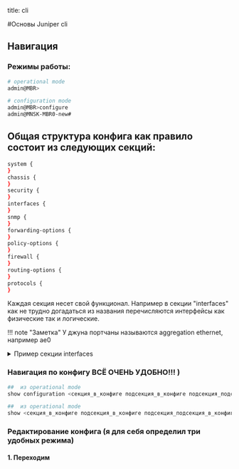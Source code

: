 title: cli

#Основы Juniper cli

## Навигация

### Режимы работы: 
```bash
# operational mode
admin@MBR>  

# configuration mode
admin@MBR>configure
admin@MNSK-MBR0-new# 
```
## Общая структура конфига как правило состоит из следующих секций:
```bash
system {
}
chassis {
}
security {
}
interfaces {
}
snmp {
}
forwarding-options {
}
policy-options {
}
firewall {
}
routing-options {
}
protocols {
}
```

Каждая секция несет свой функционал.
Например в секции "interfaces" как не трудно догадаться из названия перечисляются интерфейсы как физические так и логические. 

!!! note "Заметка"
	У джуна портчаны называются aggregation ethernet, например ae0

<details><summary>Пример секции interfaces</summary>
<p>

```bash	
interfaces {
        xe-0/0/0 {
            description "<< Ae0 10GE to N0 1/1 Po2 >>";
            framing {
                lan-phy;
            }
            gigether-options {
                802.3ad ae0;
            }
        }
        xe-0/0/1 {
            description "<< Ae0 10GE to N0 1/2 Po2 >>";
            framing {
                lan-phy;
            }
            gigether-options {
                802.3ad ae0;
            }
        }
        xe-0/0/2 {
            description "<< Ae0 10GE to N1 1/1 Po2 >>";
            framing {
                lan-phy;
            }
            gigether-options {
                802.3ad ae0;
            }
        }
        xe-0/0/3 {
            description "<< Ae0 10GE to N1 1/2 Po2 >>";
            framing {
                lan-phy;
            }
            gigether-options {
                802.3ad ae0;
            }
        }
        ae0 {
            description "<< 4x10GE to N0/1 Po2 >>";
            flexible-vlan-tagging;
            mtu 1522;
            encapsulation flexible-ethernet-services;
            aggregated-ether-options {
                lacp {
                    active;
                }
            }
            unit 16 {
                description "<< Desc16 >>";
                vlan-id 16;
                family inet {
                    address x.x.x.x/29;
                }
            }
            unit 900 {
                description "<< Desc900 >>";
                vlan-id 900;
                family inet {
                    address y.y.y.y/30;
                }
            }
        }
        fxp0 {
            unit 0 {
                family inet {
                    address m.g.m.t/24;
                }
            }
        }
        lo0 {
            description BGP;
            unit 0 {
                family inet {
                    filter {
                        input ACL;
                    }
                    address lo.lo.lo.lo/32;
                }
            }
        }
    }

```
</p>
</details>



### Навигация по конфигу ВСЁ ОЧЕНЬ УДОБНО!!! )
```bash
##	из operational mode
show configuration <секция_в_конфиге подсекция_в_конфиге подсекция_подсекция_в_конфиге и тд> 

##	из operational mode
show <секция_в_конфиге подсекция_в_конфиге подсекция_подсекция_в_конфиге и тд> 
```

### Редактирование конфига (я для себя определил три удобных режима)

#### 1. Переходим 


